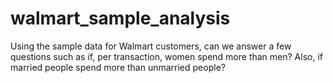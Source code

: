 # walmart_sample_analysis
Using the sample data for Walmart customers, can we answer a few questions such as if, per transaction, women spend more than men? Also, if married people spend more than unmarried people?

